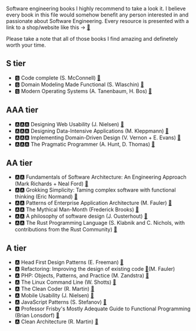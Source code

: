 Software engineering books I highly recommend to take a look it. I believe every book in this file would somehow benefit any person interested in and passionate about Software Engineering.
Every resource is presented with a link to a shop/website like this -> [🔗](https://github.com/supostatekx/read_it)

Please take a note that all of those books I find amazing and definetely worth your time.

## S tier
- 🆂 Code complete (S. McConnell) [🔗](https://www.amazon.com/Code-Complete-Steve-Mcconnell/dp/9350041243/)
- 🆂 Domain Modeling Made Functional (S. Wlaschin) [🔗](https://www.amazon.com/Domain-Modeling-Made-Functional-Domain-Driven/dp/1680502549)
- 🆂 Modern Operating Systems (A. Tanenbaum, H. Bos) [🔗](https://www.amazon.com/Modern-Operating-Systems-Andrew-Tanenbaum/dp/1292061421/)

## AAA tier
- 🅰🅰🅰 Designing Web Usability (J. Nielsen) [🔗](https://www.amazon.com/gp/product/B01FKSUEVQ/)
- 🅰🅰🅰 Designing Data-Intensive Applications (M. Kleppmann) [🔗](https://www.amazon.com/Designing-Data-Intensive-Applications-Reliable-Maintainable/dp/1449373321/)
- 🅰🅰🅰 Implementing Domain-Driven Design (V. Vernon +  E. Evans) [🔗](https://www.amazon.com/Implementing-Domain-Driven-Design-Vaughn-Vernon/dp/0321834577/)
- 🅰🅰🅰 The Pragmatic Programmer (A. Hunt, D. Thomas) [🔗](https://www.amazon.com/Pragmatic-Programmer-Anniversary-Journey-Mastery/dp/B0833FBNHV/)

## AA tier
- 🅰🅰 Fundamentals of Software Architecture: An Engineering Approach (Mark Richards + Neal Ford) [🔗](https://www.amazon.com/Fundamentals-Software-Architecture-Engineering-Approach/dp/B08X8H15BW)
- 🅰🅰 Grokking Simplicity: Taming complex software with functional thinking (Eric Normand) [🔗](https://www.amazon.com/Grokking-Simplicity-software-functional-thinking/dp/1617296201/)
- 🅰🅰 Patterns of Enterprise Application Architecture (M. Fauler) [🔗](https://www.amazon.com/Patterns-Enterprise-Application-Architecture-Martin/dp/0321127420/)
- 🅰🅰 The Mythical Man-Month (Frederick Brooks) [🔗](https://www.amazon.com/Mythical-Man-Month-Software-Engineering-Anniversary/dp/0201835959)
- 🅰🅰 A philosophy of software design (J. Ousterhout) [🔗](https://www.amazon.com/Philosophy-Software-Design-2nd/dp/173210221X)
- 🅰🅰 The Rust Programming Language (S. Klabnik and C. Nichols, with contributions from the Rust Community) [🔗](https://doc.rust-lang.org/book/)

## A tier
- 🅰 Head First Design Patterns (E. Freeman) [🔗](https://www.amazon.com/Head-First-Design-Patterns-Brain-Friendly/dp/0596007124)
- 🅰 Refactoring: Improving the design of existing code [🔗](https://www.amazon.com/Refactoring-Improving-Existing-Addison-Wesley-Signature/dp/0134757599/)(M. Fauler)
- 🅰 PHP: Objects, Patterns, and Practice (M. Zandstra) [🔗](https://www.amazon.com/PHP-Objects-Patterns-Practice-Enhancements-dp-1484267907/dp/1484267907/)
- 🅰 The Linux Command Line (W. Shotts) [🔗](https://www.amazon.com/Linux-Command-Line-2nd-Introduction/dp/1593279523/)
- 🅰 The Clean Coder (R. Martin) [🔗](https://www.amazon.com/Clean-Coder-Conduct-Professional-Programmers/dp/0137081073)
- 🅰 Mobile Usability (J. Nielsen) [🔗](https://www.amazon.com/gp/product/B009ONZ0MM/)
- 🅰 JavaScript Patterns (S. Stefanov) [🔗](https://www.amazon.com/JavaScript-Patterns-Better-Applications-Coding-ebook/dp/B0046RERXE)
- 🅰 Professor Frisby's Mostly Adequate Guide to Functional Programming (Brian Lonsdorf) [🔗](https://drboolean.gitbooks.io/mostly-adequate-guide-old/content/ch1.html) 
- 🅰 Clean Architecture (R. Martin) [🔗](https://www.amazon.com/Clean-Architecture-Craftsmans-Software-Structure/dp/0134494164)
